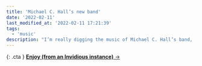 ```yaml
---
title: 'Michael C. Hall’s new band'
date: '2022-02-11'
last_modified_at: '2022-02-11 17:21:39' 
tags:
  - 'music'
description: "I’m really digging the music of Michael C. Hall’s band, ‘Princess Goes to the Butterfly Museum’. Here’s a playlist on YouTube with my current top five."
---
```

{: .cta }
[**Enjoy (from an Invidious instance)**&nbsp;&rarr;](https://y.com.sb/playlist?list=PLR26aYJQa09NZsLFZ78orR2uVWrHhjp-Q)